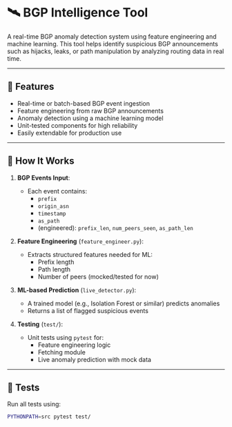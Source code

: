 # 🛰️ BGP Intelligence Tool

A real-time BGP anomaly detection system using feature engineering and machine learning. This tool helps identify suspicious BGP announcements such as hijacks, leaks, or path manipulation by analyzing routing data in real time.

---

## 🚀 Features

- Real-time or batch-based BGP event ingestion
- Feature engineering from raw BGP announcements
- Anomaly detection using a machine learning model
- Unit-tested components for high reliability
- Easily extendable for production use

---

## 🧠 How It Works

1. **BGP Events Input**:
   - Each event contains:
     - `prefix`
     - `origin_asn`
     - `timestamp`
     - `as_path`
     - (engineered): `prefix_len`, `num_peers_seen`, `as_path_len`

2. **Feature Engineering** (`feature_engineer.py`):
   - Extracts structured features needed for ML:
     - Prefix length
     - Path length
     - Number of peers (mocked/tested for now)

3. **ML-based Prediction** (`live_detector.py`):
   - A trained model (e.g., Isolation Forest or similar) predicts anomalies
   - Returns a list of flagged suspicious events

4. **Testing** (`test/`):
   - Unit tests using `pytest` for:
     - Feature engineering logic
     - Fetching module
     - Live anomaly prediction with mock data

---

## 🧪 Tests

Run all tests using:

```bash
PYTHONPATH=src pytest test/
